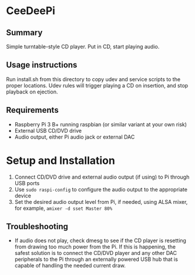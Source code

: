 # CeeDeePi
## Summary
Simple turntable-style CD player. Put in CD, start playing audio.

## Usage instructions
Run install.sh from this directory to copy udev and service scripts to the proper locations.
Udev rules will trigger playing a CD on insertion, and stop playback on ejection.

## Requirements
- Raspberry Pi 3 B+ running raspbian (or similar variant at your own risk)
- External USB CD/DVD drive
- Audio output, either Pi audio jack or external DAC

# Setup and Installation
1. Connect CD/DVD drive and external audio output (if using) to Pi through USB ports
2. Use `sudo raspi-config` to configure the audio output to the appropriate device
3. Set the desired audio output level from Pi, if needed, using ALSA mixer, for example, `amixer -d sset Master 80%`

## Troubleshooting
- If audio does not play, check dmesg to see if the CD player is resetting from drawing too much power from the Pi. If this is happening, the safest solution is to connect the CD/DVD player and any other DAC peripherals to the Pi through an externally powered USB hub that is capable of handling the needed current draw.